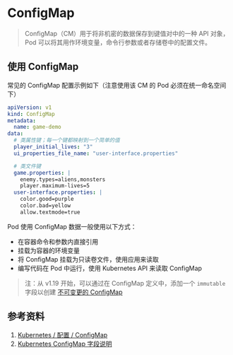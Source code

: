 # ConfigMap

> ConfigMap（CM）用于将非机密的数据保存到键值对中的一种 API 对象，Pod 可以将其用作环境变量，命令行参数或者存储卷中的配置文件。

## 使用 ConfigMap

常见的 ConfigMap 配置示例如下（注意使用该 CM 的 Pod 必须在统一命名空间下）

```yaml
apiVersion: v1
kind: ConfigMap
metadata:
  name: game-demo
data:
  # 类属性键；每一个键都映射到一个简单的值
  player_initial_lives: "3"
  ui_properties_file_name: "user-interface.properties"

  # 类文件键
  game.properties: |
    enemy.types=aliens,monsters
    player.maximum-lives=5
  user-interface.properties: |
    color.good=purple
    color.bad=yellow
    allow.textmode=true
```

Pod 使用 ConfigMap 数据一般使用以下方式：

- 在容器命令和参数内直接引用
- 挂载为容器的环境变量
- 将 ConfigMap 挂载为只读卷文件，使用应用来读取
- 编写代码在 Pod 中运行，使用 Kubernetes API 来读取 ConfigMap

> 注：从 v1.19 开始，可以通过在 ConfigMap 定义中，添加一个 `immutable` 字段以创建 [不可变更的 ConfigMap](https://kubernetes.io/zh/docs/concepts/configuration/configmap/#configmap-immutable)

## 参考资料

1. [Kubernetes / 配置 / ConfigMap](https://kubernetes.io/zh/docs/concepts/configuration/configmap/)
2. [Kubernetes ConfigMap 字段说明](https://kubernetes.io/docs/reference/generated/kubernetes-api/v1.21/#configmap-v1-core)
